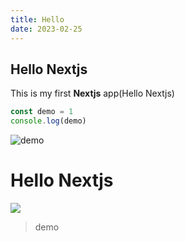 ```yaml
---
title: Hello
date: 2023-02-25
---
```


## Hello Nextjs

This is my first **Nextjs** app(Hello Nextjs)

```js
const demo = 1
console.log(demo)
```

![demo](https://images.unsplash.com/photo-1689616977225-bf0ab4ae1ac5?ixlib=rb-4.0.3&ixid=M3wxMjA3fDB8MHxlZGl0b3JpYWwtZmVlZHw0fHx8ZW58MHx8fHx8&auto=format&fit=crop&w=600&q=60)

<h1>Hello Nextjs</h1>

<!-- // TODO -->

<img src="https://images.unsplash.com/photo-1689616977225-bf0ab4ae1ac5?ixlib=rb-4.0.3&ixid=M3wxMjA3fDB8MHxlZGl0b3JpYWwtZmVlZHw0fHx8ZW58MHx8fHx8&auto=format&fit=crop&w=600&q=60">

> demo